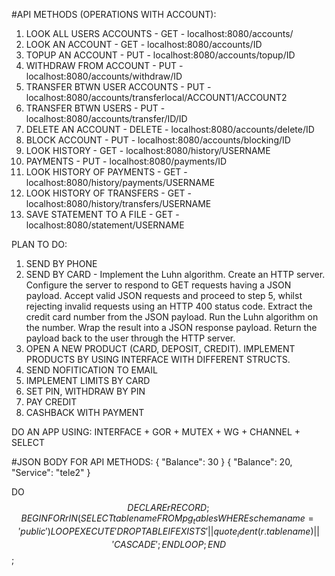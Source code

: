 #API METHODS (OPERATIONS WITH ACCOUNT):
1) LOOK ALL USERS ACCOUNTS - GET - localhost:8080/accounts/
2) LOOK AN ACCOUNT - GET - localhost:8080/accounts/ID
3) TOPUP AN ACCOUNT - PUT - localhost:8080/accounts/topup/ID
4) WITHDRAW FROM ACCOUNT - PUT - localhost:8080/accounts/withdraw/ID
5) TRANSFER BTWN USER ACCOUNTS - PUT - localhost:8080/accounts/transferlocal/ACCOUNT1/ACCOUNT2
6) TRANSFER BTWN USERS - PUT - localhost:8080/accounts/transfer/ID/ID
7) DELETE AN ACCOUNT - DELETE -  localhost:8080/accounts/delete/ID
8) BLOCK ACCOUNT - PUT - localhost:8080/accounts/blocking/ID
9) LOOK HISTORY - GET - localhost:8080/history/USERNAME
10) PAYMENTS - PUT - localhost:8080/payments/ID
11) LOOK HISTORY OF PAYMENTS - GET - localhost:8080/history/payments/USERNAME
12) LOOK HISTORY OF TRANSFERS - GET - localhost:8080/history/transfers/USERNAME
13) SAVE STATEMENT TO A FILE - GET - localhost:8080/statement/USERNAME


PLAN TO DO:
1) SEND BY PHONE 
2) SEND BY CARD - 
Implement the Luhn algorithm. 
Create an HTTP server. 
Configure the server to respond to GET requests having a JSON payload.
Accept valid JSON requests and proceed to step 5, whilst rejecting invalid requests using an HTTP 400 status code. 
Extract the credit card number from the JSON payload. 
Run the Luhn algorithm on the number. 
Wrap the result into a JSON response payload. 
Return the payload back to the user through the HTTP server.
4) OPEN A NEW PRODUCT (CARD, DEPOSIT, CREDIT). IMPLEMENT PRODUCTS BY USING INTERFACE WITH DIFFERENT STRUCTS.
5) SEND NOFITICATION TO EMAIL
6) IMPLEMENT LIMITS BY CARD
7) SET PIN, WITHDRAW BY PIN
8) PAY CREDIT
9) CASHBACK WITH PAYMENT


DO AN APP USING: INTERFACE + GOR + MUTEX + WG + CHANNEL + SELECT


#JSON BODY FOR API METHODS:
{
  "Balance": 30
}
{
  "Balance": 20,
  "Service": "tele2"
}


DO $$ DECLARE
    r RECORD;
BEGIN
    FOR r IN (SELECT tablename FROM pg_tables WHERE schemaname = 'public') LOOP
        EXECUTE 'DROP TABLE IF EXISTS ' || quote_ident(r.tablename) || ' CASCADE';
    END LOOP;
END $$;